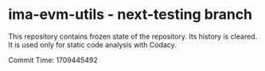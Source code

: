 # ima-evm-utils - next-testing branch

This repository contains frozen state of the repository.
Its history is cleared. It is used only for static code
analysis with Codacy.

Commit Time: 1709445492